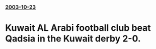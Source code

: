 ### [2003-10-23](/news/2003/10/23/index.md)

#  Kuwait AL Arabi football club beat Qadsia in the Kuwait derby 2-0.



